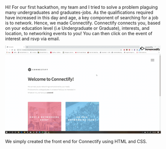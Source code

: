 Hi! For our first hackathon, my team and I tried to solve a problem plaguing many undergraduates and graduates-jobs. As the qualifications required have increased in this day and age, a key component of searching for a job is to network. Hence, we made Connectify. Connectify connects you, based on your education level (i.e Undergraduate or Graduate), interests, and location, to networking events to you! You can then click on the event of interest and rsvp via email. 

![](Gif.gif)

We simply created the front end for Connectify using HTML and CSS. 
